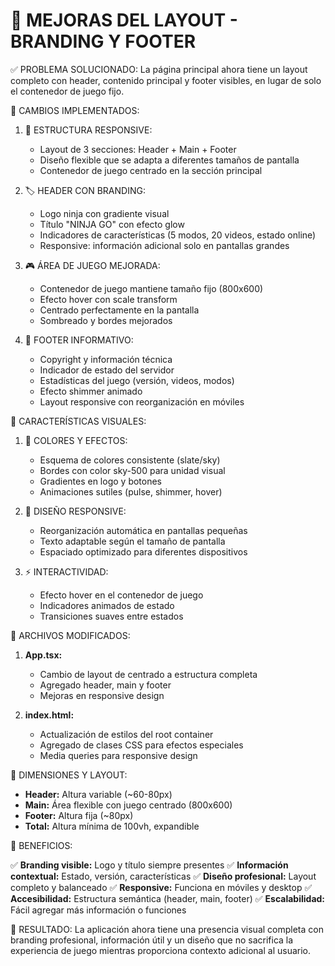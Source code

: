 🎨 MEJORAS DEL LAYOUT - BRANDING Y FOOTER
=========================================

✅ PROBLEMA SOLUCIONADO:
La página principal ahora tiene un layout completo con header, contenido principal 
y footer visibles, en lugar de solo el contenedor de juego fijo.

🎯 CAMBIOS IMPLEMENTADOS:

1. 📱 ESTRUCTURA RESPONSIVE:
   - Layout de 3 secciones: Header + Main + Footer
   - Diseño flexible que se adapta a diferentes tamaños de pantalla
   - Contenedor de juego centrado en la sección principal

2. 🏷️ HEADER CON BRANDING:
   - Logo ninja con gradiente visual
   - Título "NINJA GO" con efecto glow
   - Indicadores de características (5 modos, 20 videos, estado online)
   - Responsive: información adicional solo en pantallas grandes

3. 🎮 ÁREA DE JUEGO MEJORADA:
   - Contenedor de juego mantiene tamaño fijo (800x600)
   - Efecto hover con scale transform
   - Centrado perfectamente en la pantalla
   - Sombreado y bordes mejorados

4. 🦶 FOOTER INFORMATIVO:
   - Copyright y información técnica
   - Indicador de estado del servidor
   - Estadísticas del juego (versión, videos, modos)
   - Efecto shimmer animado
   - Layout responsive con reorganización en móviles

🎨 CARACTERÍSTICAS VISUALES:

1. 🌈 COLORES Y EFECTOS:
   - Esquema de colores consistente (slate/sky)
   - Bordes con color sky-500 para unidad visual
   - Gradientes en logo y botones
   - Animaciones sutiles (pulse, shimmer, hover)

2. 📱 DISEÑO RESPONSIVE:
   - Reorganización automática en pantallas pequeñas
   - Texto adaptable según el tamaño de pantalla
   - Espaciado optimizado para diferentes dispositivos

3. ⚡ INTERACTIVIDAD:
   - Efecto hover en el contenedor de juego
   - Indicadores animados de estado
   - Transiciones suaves entre estados

🔧 ARCHIVOS MODIFICADOS:

1. **App.tsx:**
   - Cambio de layout de centrado a estructura completa
   - Agregado header, main y footer
   - Mejoras en responsive design

2. **index.html:**
   - Actualización de estilos del root container
   - Agregado de clases CSS para efectos especiales
   - Media queries para responsive design

📐 DIMENSIONES Y LAYOUT:

- **Header:** Altura variable (~60-80px)
- **Main:** Área flexible con juego centrado (800x600)
- **Footer:** Altura fija (~80px)
- **Total:** Altura mínima de 100vh, expandible

🎯 BENEFICIOS:

✅ **Branding visible:** Logo y título siempre presentes
✅ **Información contextual:** Estado, versión, características
✅ **Diseño profesional:** Layout completo y balanceado
✅ **Responsive:** Funciona en móviles y desktop
✅ **Accesibilidad:** Estructura semántica (header, main, footer)
✅ **Escalabilidad:** Fácil agregar más información o funciones

🚀 RESULTADO:
La aplicación ahora tiene una presencia visual completa con branding 
profesional, información útil y un diseño que no sacrifica la experiencia 
de juego mientras proporciona contexto adicional al usuario.
